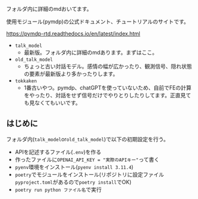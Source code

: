 フォルダ内に詳細のmdおいてます。

使用モジュール(pymdp)の公式ドキュメント、チュートリアルのサイトです。

https://pymdp-rtd.readthedocs.io/en/latest/index.html

- `talk_model`
  - 最新版。フォルダ内に詳細のmdあります。まずはここ。
- `old_talk_model`
  - ちょっと古い対話モデル。感情の幅が広かったり、観測信号、隠れ状態の要素が最新版より多かったりします。
- `tokkaken`
  - 1番古いやつ。pymdp、chatGPTを使っていないため、自前でFEの計算をやったり、対話をせず信号だけでやりとりしたりしてます。正直見ても見なくてもいいです。

## はじめに
フォルダ内(`talk_model`or`old_talk_model`)で以下の初期設定を行う。
- APIを記述するファイル(`.env`)を作る
- 作ったファイルに`OPENAI_API_KEY = "実際のAPIキー"`って書く
- `pyenv`環境をインストール(`pyenv install 3.11.4`)
- `poetry`でモジュールをインストール(リポジトリに設定ファイル`pyproject.toml`があるので`poetry install`でOK)
- `poetry run python ファイル名`で実行
